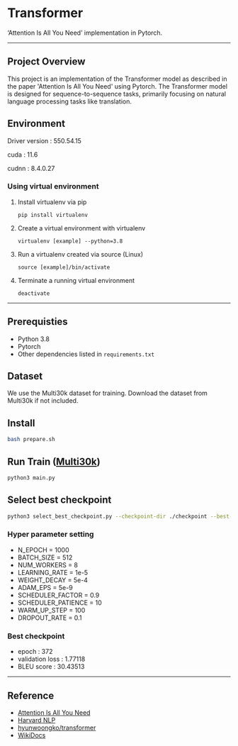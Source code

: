 # Transformer

‘Attention Is All You Need’ implementation in Pytorch.

---
## Project Overview
This project is an implementation of the Transformer model as described in the paper 'Attention Is All You Need' using Pytorch. The Transformer model is designed for sequence-to-sequence tasks, primarily focusing on natural language processing tasks like translation.

## Environment

Driver version : 550.54.15

cuda : 11.6

cudnn : 8.4.0.27

### Using virtual environment

1. Install virtualenv via pip
    
    `pip install virtualenv`
    
2. Create a virtual environment with virtualenv
    
    `virtualenv [example] --python=3.8`
    
3. Run a virtualenv created via source (Linux)
    
    `source [example]/bin/activate`
    
4. Terminate a running virtual environment
    
    `deactivate`
    

---
## Prerequisties
- Python 3.8
- Pytorch
- Other dependencies listed in `requirements.txt`

## Dataset
We use the Multi30k dataset for training. Download the dataset from Multi30k if not included.

## Install


```bash
bash prepare.sh
```

## Run Train ([Multi30k](https://github.com/multi30k/dataset))

```bash
python3 main.py
```

## **Select best checkpoint**

```bash
python3 select_best_checkpoint.py --checkpoint-dir ./checkpoint --best-model-path ./best_model.pt
```
### Hyper parameter setting

- N_EPOCH = 1000
- BATCH_SIZE = 512
- NUM_WORKERS = 8
- LEARNING_RATE = 1e-5
- WEIGHT_DECAY = 5e-4
- ADAM_EPS = 5e-9
- SCHEDULER_FACTOR = 0.9
- SCHEDULER_PATIENCE = 10
- WARM_UP_STEP = 100
- DROPOUT_RATE = 0.1
### Best checkpoint

- epoch : 372
- validation loss : 1.77118
- BLEU score : 30.43513

---

## Reference

- [Attention Is All You Need](https://arxiv.org/pdf/1706.03762.pdf)
- [Harvard NLP](http://nlp.seas.harvard.edu/2018/04/03/attention.html)
- [hyunwoongko/transformer](https://github.com/hyunwoongko/transformer)
- [WikiDocs](https://wikidocs.net/31379)
